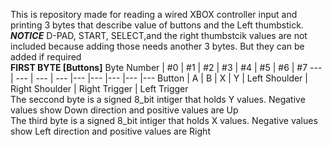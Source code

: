 This is repository made for reading a wired XBOX controller input and printing 3 bytes that describe value of buttons and the Left thumbstick.<br/>
***NOTICE***
D-PAD, START, SELECT,and the right thumbstcik values are not included because adding those needs another 3 bytes. 
But they can be added if required<br/>
**FIRST BYTE [Buttons]**
Byte Number | #0 | #1 | #2 | #3 | #4 | #5 | #6 | #7 
--- | --- | --- | --- |--- |--- |--- |--- |--- 
Button | A | B | X | Y | Left Shoulder | Right Shoulder | Right Trigger | Left Trigger 
<br />
The seccond byte is a signed 8_bit intiger that holds Y values. Negative values show Down direction and positive values are Up<br/>
The third byte is a signed 8_bit intiger that holds X values. Negative values show Left direction and positive values are Right<br/>
